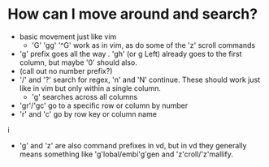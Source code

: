 # How can I move around and search?

- basic movement just like vim
  - 'G' 'gg' '^G' work as in vim, as do some of the 'z' scroll commands
- 'g' prefix goes all the way
.  'gh' (or g Left) already goes to the first column, but maybe '0' should also.
- (call out no number prefix?)
- '/' and '?' search for regex, 'n' and 'N' continue.  These should work just like in vim but only within a single column.
  - 'g' searches across all columns
- 'gr'/'gc' go to a specific row or column by number
- 'r' and 'c' go by row key or column name

i
  - 'g' and 'z' are also command prefixes in vd, but in vd they generally means something like 'g'lobal/embi'g'gen and 'z'croll/'z'mallify.  
